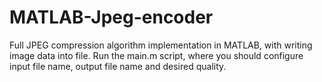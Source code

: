 MATLAB-Jpeg-encoder
===================

Full JPEG compression algorithm implementation in MATLAB, with writing image data into file.
Run the main.m script, where you should configure input file name, output file name and desired quality.
